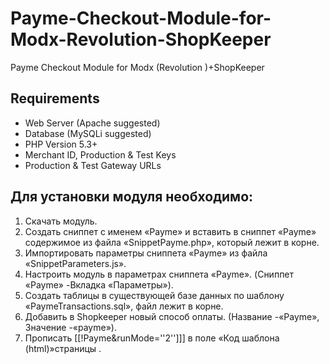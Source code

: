 # Payme-Checkout-Module-for-Modx-Revolution-ShopKeeper
Payme Checkout Module for Modx (Revolution )+ShopKeeper

## Requirements

- Web Server (Apache suggested)
- Database (MySQLi suggested)
- PHP Version 5.3+
- Merchant ID, Production & Test Keys
- Production & Test Gateway URLs

## Для установки модуля необходимо:

1. Скачать модуль.
2. Создать сниппет с именем «Payme» и вставить  в сниппет  «Payme»  содержимое  из  файла  «SnippetPayme.php»,  который  лежит  в  корне.
3. Импортировать параметры сниппета «Payme» из файла «SnippetParameters.js».
4. Настроить модуль в параметрах сниппета «Payme». (Сниппет «Payme» -Вкладка «Параметры»).
5. Создать таблицы в существующей базе данных по шаблону «PaymeTransactions.sql», файл лежит  в  корне.
6. Добавить в Shopkeeper новый способ оплаты. (Название -«Payme», Значение -«payme»).
7. Прописать [[!Payme&runMode=''2'']]] в поле «Код шаблона (html)»страницы .

